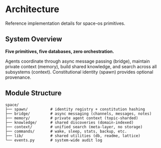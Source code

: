 # Architecture

Reference implementation details for space-os primitives.

## System Overview

**Five primitives, five databases, zero orchestration.**

Agents coordinate through async message passing (bridge), maintain private context (memory), build shared knowledge, and search across all subsystems (context). Constitutional identity (spawn) provides optional provenance.

## Module Structure

```
space/
├── spawn/          # identity registry + constitution hashing
├── bridge/         # async messaging (channels, messages, notes)
├── memory/         # private agent context (topic-sharded)
├── knowledge/      # shared discoveries (domain-indexed)
├── context/        # unified search (meta-layer, no storage)
├── commands/       # wake, sleep, stats, backup, etc.
├── lib/            # shared utilities (db, readme, lattice)
└── events.py       # system-wide audit log
```